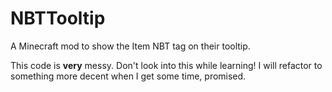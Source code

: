 # NBTTooltip

A Minecraft mod to show the Item NBT tag on their tooltip.

This code is **very** messy. Don't look into this while learning! I will refactor to something more decent when I get some time, promised.
